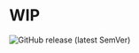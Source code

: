 # WIP

![GitHub release (latest SemVer)](https://img.shields.io/github/v/release/vitornovictor/fork-news?style=flat-square)